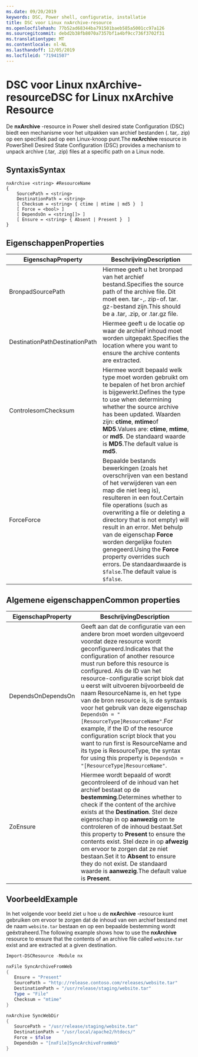 ```yaml
---
ms.date: 09/20/2019
keywords: DSC, Power shell, configuratie, installatie
title: DSC voor Linux nxArchive-resource
ms.openlocfilehash: 77b52ad68344ba791501baeb585a5001cc97a126
ms.sourcegitcommit: debd2b38fb8070a7357bf1a4bf9cc736f3702f31
ms.translationtype: MT
ms.contentlocale: nl-NL
ms.lasthandoff: 12/05/2019
ms.locfileid: "71941507"
---
```

# <a name="dsc-for-linux-nxarchive-resource"></a><span data-ttu-id="f51a5-103">DSC voor Linux nxArchive-resource</span><span class="sxs-lookup"><span data-stu-id="f51a5-103">DSC for Linux nxArchive Resource</span></span>

<span data-ttu-id="f51a5-104">De **nxArchive** -resource in Power shell desired state Configuration (DSC) biedt een mechanisme voor het uitpakken van archief bestanden (. tar,. zip) op een specifiek pad op een Linux-knoop punt.</span><span class="sxs-lookup"><span data-stu-id="f51a5-104">The **nxArchive** resource in PowerShell Desired State Configuration (DSC) provides a mechanism to unpack archive (.tar, .zip) files at a specific path on a Linux node.</span></span>

## <a name="syntax"></a><span data-ttu-id="f51a5-105">Syntaxis</span><span class="sxs-lookup"><span data-stu-id="f51a5-105">Syntax</span></span>

```Syntax
nxArchive <string> #ResourceName
{
    SourcePath = <string>
    DestinationPath = <string>
    [ Checksum = <string> { ctime | mtime | md5 }  ]
    [ Force = <bool> ]
    [ DependsOn = <string[]> ]
    [ Ensure = <string> { Absent | Present }  ]
}
```

## <a name="properties"></a><span data-ttu-id="f51a5-106">Eigenschappen</span><span class="sxs-lookup"><span data-stu-id="f51a5-106">Properties</span></span>

|<span data-ttu-id="f51a5-107">Eigenschap</span><span class="sxs-lookup"><span data-stu-id="f51a5-107">Property</span></span> |<span data-ttu-id="f51a5-108">Beschrijving</span><span class="sxs-lookup"><span data-stu-id="f51a5-108">Description</span></span> |
|---|---|
|<span data-ttu-id="f51a5-109">Bronpad</span><span class="sxs-lookup"><span data-stu-id="f51a5-109">SourcePath</span></span> |<span data-ttu-id="f51a5-110">Hiermee geeft u het bronpad van het archief bestand.</span><span class="sxs-lookup"><span data-stu-id="f51a5-110">Specifies the source path of the archive file.</span></span> <span data-ttu-id="f51a5-111">Dit moet een. tar-,. zip-of. tar. gz-bestand zijn.</span><span class="sxs-lookup"><span data-stu-id="f51a5-111">This should be a .tar, .zip, or .tar.gz file.</span></span> |
|<span data-ttu-id="f51a5-112">DestinationPath</span><span class="sxs-lookup"><span data-stu-id="f51a5-112">DestinationPath</span></span> |<span data-ttu-id="f51a5-113">Hiermee geeft u de locatie op waar de archief inhoud moet worden uitgepakt.</span><span class="sxs-lookup"><span data-stu-id="f51a5-113">Specifies the location where you want to ensure the archive contents are extracted.</span></span> |
|<span data-ttu-id="f51a5-114">Controlesom</span><span class="sxs-lookup"><span data-stu-id="f51a5-114">Checksum</span></span> |<span data-ttu-id="f51a5-115">Hiermee wordt bepaald welk type moet worden gebruikt om te bepalen of het bron archief is bijgewerkt.</span><span class="sxs-lookup"><span data-stu-id="f51a5-115">Defines the type to use when determining whether the source archive has been updated.</span></span> <span data-ttu-id="f51a5-116">Waarden zijn: **ctime**, **mtime**of **MD5**.</span><span class="sxs-lookup"><span data-stu-id="f51a5-116">Values are: **ctime**, **mtime**, or **md5**.</span></span> <span data-ttu-id="f51a5-117">De standaard waarde is **MD5**.</span><span class="sxs-lookup"><span data-stu-id="f51a5-117">The default value is **md5**.</span></span> |
|<span data-ttu-id="f51a5-118">Force</span><span class="sxs-lookup"><span data-stu-id="f51a5-118">Force</span></span> |<span data-ttu-id="f51a5-119">Bepaalde bestands bewerkingen (zoals het overschrijven van een bestand of het verwijderen van een map die niet leeg is), resulteren in een fout.</span><span class="sxs-lookup"><span data-stu-id="f51a5-119">Certain file operations (such as overwriting a file or deleting a directory that is not empty) will result in an error.</span></span> <span data-ttu-id="f51a5-120">Met behulp van de eigenschap **Force** worden dergelijke fouten genegeerd.</span><span class="sxs-lookup"><span data-stu-id="f51a5-120">Using the **Force** property overrides such errors.</span></span> <span data-ttu-id="f51a5-121">De standaardwaarde is `$false`.</span><span class="sxs-lookup"><span data-stu-id="f51a5-121">The default value is `$false`.</span></span> |

## <a name="common-properties"></a><span data-ttu-id="f51a5-122">Algemene eigenschappen</span><span class="sxs-lookup"><span data-stu-id="f51a5-122">Common properties</span></span>

|<span data-ttu-id="f51a5-123">Eigenschap</span><span class="sxs-lookup"><span data-stu-id="f51a5-123">Property</span></span> |<span data-ttu-id="f51a5-124">Beschrijving</span><span class="sxs-lookup"><span data-stu-id="f51a5-124">Description</span></span> |
|---|---|
|<span data-ttu-id="f51a5-125">DependsOn</span><span class="sxs-lookup"><span data-stu-id="f51a5-125">DependsOn</span></span> |<span data-ttu-id="f51a5-126">Geeft aan dat de configuratie van een andere bron moet worden uitgevoerd voordat deze resource wordt geconfigureerd.</span><span class="sxs-lookup"><span data-stu-id="f51a5-126">Indicates that the configuration of another resource must run before this resource is configured.</span></span> <span data-ttu-id="f51a5-127">Als de ID van het resource-configuratie script blok dat u eerst wilt uitvoeren bijvoorbeeld de naam ResourceName is, en het type van de bron resource is, is de syntaxis voor het gebruik van deze eigenschap `DependsOn = "[ResourceType]ResourceName"`.</span><span class="sxs-lookup"><span data-stu-id="f51a5-127">For example, if the ID of the resource configuration script block that you want to run first is ResourceName and its type is ResourceType, the syntax for using this property is `DependsOn = "[ResourceType]ResourceName"`.</span></span> |
|<span data-ttu-id="f51a5-128">Zo</span><span class="sxs-lookup"><span data-stu-id="f51a5-128">Ensure</span></span> |<span data-ttu-id="f51a5-129">Hiermee wordt bepaald of wordt gecontroleerd of de inhoud van het archief bestaat op de **bestemming**.</span><span class="sxs-lookup"><span data-stu-id="f51a5-129">Determines whether to check if the content of the archive exists at the **Destination**.</span></span> <span data-ttu-id="f51a5-130">Stel deze eigenschap in op **aanwezig** om te controleren of de inhoud bestaat.</span><span class="sxs-lookup"><span data-stu-id="f51a5-130">Set this property to **Present** to ensure the contents exist.</span></span> <span data-ttu-id="f51a5-131">Stel deze in op **afwezig** om ervoor te zorgen dat ze niet bestaan.</span><span class="sxs-lookup"><span data-stu-id="f51a5-131">Set it to **Absent** to ensure they do not exist.</span></span> <span data-ttu-id="f51a5-132">De standaard waarde is **aanwezig**.</span><span class="sxs-lookup"><span data-stu-id="f51a5-132">The default value is **Present**.</span></span> |

## <a name="example"></a><span data-ttu-id="f51a5-133">Voorbeeld</span><span class="sxs-lookup"><span data-stu-id="f51a5-133">Example</span></span>

<span data-ttu-id="f51a5-134">In het volgende voor beeld ziet u hoe u de **nxArchive** -resource kunt gebruiken om ervoor te zorgen dat de inhoud van een archief bestand met de naam `website.tar` bestaan en op een bepaalde bestemming wordt geëxtraheerd.</span><span class="sxs-lookup"><span data-stu-id="f51a5-134">The following example shows how to use the **nxArchive** resource to ensure that the contents of an archive file called `website.tar` exist and are extracted at a given destination.</span></span>

```powershell
Import-DSCResource -Module nx

nxFile SyncArchiveFromWeb
{
   Ensure = "Present"
   SourcePath = "http://release.contoso.com/releases/website.tar"
   DestinationPath = "/usr/release/staging/website.tar"
   Type = "File"
   Checksum = "mtime"
}

nxArchive SyncWebDir
{
   SourcePath = "/usr/release/staging/website.tar"
   DestinationPath = "/usr/local/apache2/htdocs/"
   Force = $false
   DependsOn = "[nxFile]SyncArchiveFromWeb"
}
```
